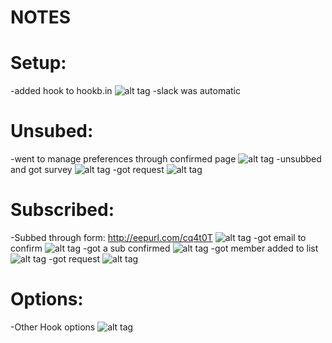 # NOTES
# Setup:
-added hook to hookb.in 
![alt tag](https://raw.githubusercontent.com/NoahCristino/zulip-gci/master/webhook-integrations/mailchimp/hooks.PNG)
-slack was automatic
# Unsubed:
-went to manage preferences through confirmed page 
![alt tag](https://raw.githubusercontent.com/NoahCristino/zulip-gci/master/webhook-integrations/mailchimp/manage.PNG)
-unsubbed and got survey 
![alt tag](https://raw.githubusercontent.com/NoahCristino/zulip-gci/master/webhook-integrations/mailchimp/survey.PNG)
-got request 
![alt tag](https://raw.githubusercontent.com/NoahCristino/zulip-gci/master/webhook-integrations/mailchimp/UNSUBBED.PNG)
# Subscribed:
-Subbed through form: http://eepurl.com/cq4t0T 
![alt tag](https://raw.githubusercontent.com/NoahCristino/zulip-gci/master/webhook-integrations/mailchimp/1.PNG)
-got email to confirm 
![alt tag](https://raw.githubusercontent.com/NoahCristino/zulip-gci/master/webhook-integrations/mailchimp/2.PNG)
-got a sub confirmed 
![alt tag](https://raw.githubusercontent.com/NoahCristino/zulip-gci/master/webhook-integrations/mailchimp/subconfirm.PNG)
-got member added to list 
![alt tag](https://raw.githubusercontent.com/NoahCristino/zulip-gci/master/webhook-integrations/mailchimp/4.PNG)
-got request 
![alt tag](https://raw.githubusercontent.com/NoahCristino/zulip-gci/master/webhook-integrations/mailchimp/subbed.PNG)
# Options:
-Other Hook options 
![alt tag](https://raw.githubusercontent.com/NoahCristino/zulip-gci/master/webhook-integrations/mailchimp/options.jpg)
